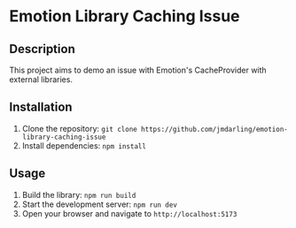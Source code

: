 # Emotion Library Caching Issue

## Description

This project aims to demo an issue with Emotion's CacheProvider with external libraries.

## Installation

1. Clone the repository: `git clone https://github.com/jmdarling/emotion-library-caching-issue`
2. Install dependencies: `npm install`

## Usage

1. Build the library: `npm run build`
2. Start the development server: `npm run dev`
3. Open your browser and navigate to `http://localhost:5173`
